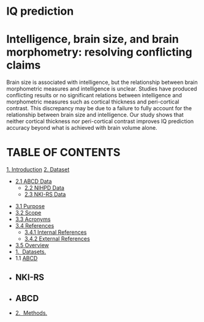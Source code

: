 # IQ prediction

# Intelligence, brain size, and brain morphometry: resolving conflicting claims


Brain size is associated with intelligence, but the relationship between brain morphometric measures and intelligence is unclear. Studies have produced conflicting results or no significant relations between intelligence and morphometric measures such as cortical thickness and peri-cortical contrast. This discrepancy may be due to a failure to fully account for the relationship between brain size and intelligence. Our study shows that neither cortical thickness nor peri-cortical contrast improves IQ prediction accuracy beyond what is achieved with brain volume alone.

**TABLE OF CONTENTS**
===================================
[1. Introduction](#1-introduction) 
[2. Dataset](#2-Dataset)
  + [2.1 ABCD Data](#21-ABCD)    
    + [2.2 NIHPD Data](#22-NIHPD)
    + [2.3 NKI-RS Data](#23-NKI-RS)
  * [3.1 Purpose](#11-purpose)
  * [3.2 Scope](#12-scope)
  * [3.3 Acronyms](#13-acronyms)
  * [3.4 References](#14-references)
    + [3.4.1 Internal References](#141-internal-references)
    + [3.4.2 External References](#142-external-references)
  * [3.5 Overview](#15-overview)
* [1.&nbsp;&nbsp;Datasets.](#Datasets)
*   1.1 [ABCD](#ABCD)
*   ## NKI-RS
*   ## ABCD
* [2.&nbsp;&nbsp;Methods.](#implementations)
